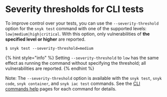 # Severity thresholds for CLI tests

To improve control over your tests, you can use the `--severity-threshold` option for the `snyk test` command with one of the supported levels: `low|medium|high|critical`. With this option, only vulnerabilities of **the specified level or higher** are reported.

`$ snyk test --severity-threshold=medium`

{% hint style="info" %}
Setting `--severity-threshold` to `low` has the same effect as running the command without specifying the threshold; all vulnerabilities are reported.
{% endhint %}

Note: The `--severity-threshold` option is available with the `snyk test`, `snyk code`, `snyk container`, and `snyk iac test` commands. See the [CLI commands help](../commands/) pages for each command for details.
